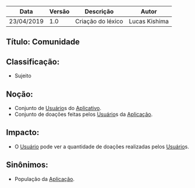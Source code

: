 | Data | Versão | Descrição | Autor |
|---|---|---|---|
| 23/04/2019 | 1.0 | Criação do léxico  | Lucas Kishima |

## Título: Comunidade

## Classificação:

- Sujeito

## Noção:

- Conjunto de [Usuário](https://github.com/requisitos-2019-1/Ribon/blob/master/Modelagem%20de%20Requisitos/Lexicos/Usuário.md)s do [Aplicativo](https://github.com/requisitos-2019-1/Ribon/blob/master/Modelagem%20de%20Requisitos/Lexicos/Aplicativo.md).
- Conjunto de doações feitas pelos [Usuário](https://github.com/requisitos-2019-1/Ribon/blob/master/Modelagem%20de%20Requisitos/Lexicos/Usuário.md)s da [Aplicação](https://github.com/requisitos-2019-1/Ribon/blob/master/Modelagem%20de%20Requisitos/Lexicos/Aplicativo.md).

## Impacto:

- O [Usuário](https://github.com/requisitos-2019-1/Ribon/blob/master/Modelagem%20de%20Requisitos/Lexicos/Usuário.md) pode ver a quantidade de doações realizadas pelos [Usuário](https://github.com/requisitos-2019-1/Ribon/blob/master/Modelagem%20de%20Requisitos/Lexicos/Usuário.md)s.

## Sinônimos:

- População da [Aplicação](https://github.com/requisitos-2019-1/Ribon/blob/master/Modelagem%20de%20Requisitos/Lexicos/Aplicativo.md).
